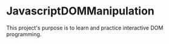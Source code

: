 # JavascriptDOMManipulation
This project's purpose is to learn and practice interactive DOM programming. 
